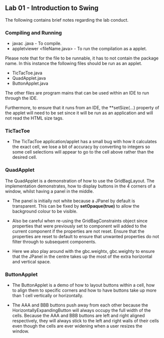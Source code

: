 ## Lab 01 - Introduction to Swing

The following contains brief notes regarding the lab conduct.

### Compiling and Running

- javac <fileName>.java - To compile.
- appletviewer <fileName.java> - To run the compilation as a applet.

Please note that for the file to be runnable, it has to not contain the package name. In this instance the following files should be run as an applet.

- TicTacToe.java
- QuadApplet.java
- ButtonApplet.java

The other files are program mains that can be used within an IDE to run through the IDE.

Furthermore, to ensure that it runs from an IDE, the **setSize(...) property of the applet will need to be set since it will be run as an application and will not read the HTML size tags.

### TicTacToe

- The TicTacToe application/applet has a small bug with how it calculates the exact cell, we lose a bit of accuracy by converting to integers so some cell selections will appear to go to the cell above rather than the desired cell.

### QuadApplet

The QuadApplet is a demonstration of how to use the GridBagLayout. The implementation demonstrates, how to display buttons in the 4 corners of a window, whilst having a panel in the middle. 

- The panel is initially not white because a JPanel by default is transparent. This can be fixed by **setOpaque(true)** to allow the background colour to be visible.

- Also be careful when re-using the GridBagConstraints object since properties that were previously set to component will added to the current component if the properties are not reset. Ensure that the properties are reset to default to ensure that unwanted properties do not filter through to subsequent components.

- Here we also play around with the gbc.weightx, gbc.weighty to ensure that the JPanel in the centre takes up the most of the extra horizontal and vertical space.

### ButtonApplet

- The ButtonApplet is a demo of how to layout buttons within a cell, how to align them to specific corners and how to have buttons take up more than 1 cell vertically or horizontally.

- The AAA and BBB buttons push away from each other because the HorizontallyExpandingButton will always occupy the full width of the cells. Because the AAA and BBB buttons are left and right aligned respectively, they will always stick to the left and right walls of their cells even though the cells are ever widening when a user resizes the window.
